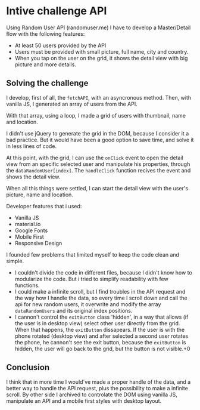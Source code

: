 # Intive challenge API

Using Random User API (randomuser.me) I have to develop a Master/Detail flow with the following features:
- At least 50 users provided by the API
- Users must be provided with small picture, full name, city and country.
- When you tap on the user on the grid, it shows the detail view with big picture and more details.

## Solving the challenge

I develop, first of all, the `fetchAPI`, with an asyncronous method. Then, with vanilla JS, I generated an array of users from the API.

With that array, using a loop, I made a grid of users with thumbnail, name and location.

I didn't use jQuery to generate the grid in the DOM, because I consider it a bad practice. But it would have been a good option to save time, and solve it in less lines of code.

At this point, with the grid, I can use the `onClick` event to open the detail view from an specific selected user and manipulate his properties, through the `dataRandomUser[index]`. The `handleClick` function recives the event and shows the detail view.

When all this things were settled, I can start the detail view with the user's picture, name and location.

Developer features that i used:
- Vanilla JS
- material.io
- Google Fonts
- Mobile First
- Responsive Design


I founded few problems that limited myself to keep the code clean and simple.

- I couldn't divide the code in different files, because I didn't know how to modularize the code. But i tried to simplify readability with few functions.
- I could make a infinite scroll, but I find troubles in the API request and the way how I handle the data, so every time I scroll down and call the api for new random users, it overwrite and modify the array `dataRandomUsers` and its original index positions.
- I cannon't control the `exitButton` class 'hidden', in a way that allows (if the user is in desktop view) select other user directly from the grid. When that happens, the `exitButton` dissapears. If the user is with the phone rotated (desktop view) and after selected a second user rotates the phone, he cannon't see the exit button, because the `exitButton` is hidden, the user will go back to the grid, but the button is not visible.+0

## Conclusion

I think that in more time I would´ve made a proper handle of the data, and a better way to handle the API request, plus the possibility to make a infinite scroll. 
By other side I archived to controlate the DOM using vanilla JS, manipulate an API and a mobile first styles with desktop layout.
